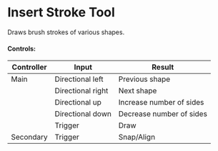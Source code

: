 # Insert Stroke Tool

Draws brush strokes of various shapes.

#### Controls:

| Controller | Input             | Result                   |
| ---------- | ----------------- | ------------------------ |
| Main       | Directional left  | Previous shape           |
|            | Directional right | Next shape               |
|            | Directional up    | Increase number of sides |
|            | Directional down  | Decrease number of sides |
|            | Trigger           | Draw                     |
| Secondary  | Trigger           | Snap/Align               |
